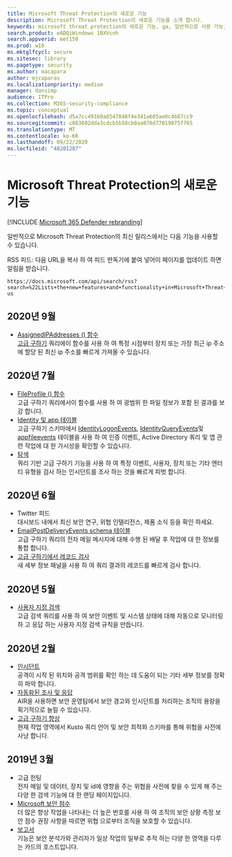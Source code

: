 ```yaml
---
title: Microsoft Threat Protection의 새로운 기능
description: Microsoft Threat Protection의 새로운 기능을 소개 합니다.
keywords: microsoft threat protection의 새로운 기능, ga, 일반적으로 사용 가능, 기능, 사용 가능, 신규
search.product: eADQiWindows 10XVcnh
search.appverid: met150
ms.prod: w10
ms.mktglfcycl: secure
ms.sitesec: library
ms.pagetype: security
ms.author: macapara
author: mjcaparas
ms.localizationpriority: medium
manager: dansimp
audience: ITPro
ms.collection: M365-security-compliance
ms.topic: conceptual
ms.openlocfilehash: d5a7cc491b0a8547848f4e341a605ae0c4b87cc9
ms.sourcegitcommit: c083602dda3cdcb5b58cb8aa070d77019075f765
ms.translationtype: MT
ms.contentlocale: ko-KR
ms.lasthandoff: 09/22/2020
ms.locfileid: "48201287"
---
```

# <a name="whats-new-in-microsoft-threat-protection"></a>Microsoft Threat Protection의 새로운 기능

[!INCLUDE [Microsoft 365 Defender rebranding](../includes/microsoft-defender.md)]


일반적으로 Microsoft Threat Protection의 최신 릴리스에서는 다음 기능을 사용할 수 있습니다.

RSS 피드: 다음 URL을 복사 하 여 피드 판독기에 붙여 넣어이 페이지를 업데이트 하면 알림을 받습니다.
```http
https://docs.microsoft.com/api/search/rss?search=%22Lists+the+new+features+and+functionality+in+Microsoft+Threat+Protection%22&locale=en-us
```
## <a name="september-2020"></a>2020년 9월
- [AssignedIPAddresses () 함수](advanced-hunting-assignedipaddresses-function.md) <br> [고급 구하기](advanced-hunting-overview.md) 쿼리에이 함수를 사용 하 여 특정 시점부터 장치 또는 가장 최근 ip 주소에 할당 된 최신 ip 주소를 빠르게 가져올 수 있습니다.

## <a name="july-2020"></a>2020년 7월
- [FileProfile () 함수](advanced-hunting-fileprofile-function.md) <br> 고급 구하기 쿼리에서이 함수를 사용 하 여 광범위 한 파일 정보가 포함 된 결과를 보강 합니다.
- [Identity 및 app 테이블](advanced-hunting-schema-tables.md)<br> 고급 구하기 스키마에서 [IdentityLogonEvents](advanced-hunting-identitylogonevents-table.md), [IdentityQueryEvents](advanced-hunting-identityqueryevents-table.md)및 [appfileevents](advanced-hunting-appfileevents-table.md) 테이블을 사용 하 여 인증 이벤트, Active Directory 쿼리 및 앱 관련 작업에 대 한 가시성을 확인할 수 있습니다.
- [탐색](advanced-hunting-go-hunt.md)<br> 쿼리 기반 고급 구하기 기능을 사용 하 여 특정 이벤트, 사용자, 장치 또는 기타 엔터티 유형을 검사 하는 인시던트를 조사 하는 것을 빠르게 피벗 합니다.

## <a name="june-2020"></a>2020년 6월
- Twitter 피드 <br> 대시보드 내에서 최신 보안 연구, 위협 인텔리전스, 제품 소식 등을 확인 하세요.
- [EmailPostDeliveryEvents schema 테이블](advanced-hunting-emailpostdeliveryevents-table.md) <br> 고급 구하기 쿼리의 전자 메일 메시지에 대해 수행 된 배달 후 작업에 대 한 정보를 통합 합니다.
- [고급 구하기에서 레코드 검사](advanced-hunting-query-results.md#drill-down-from-query-results) <br> 새 세부 정보 패널을 사용 하 여 쿼리 결과의 레코드를 빠르게 검사 합니다.

## <a name="may-2020"></a>2020년 5월
- [사용자 지정 검색](custom-detections-overview.md) <br> 고급 검색 쿼리를 사용 하 여 보안 이벤트 및 시스템 상태에 대해 자동으로 모니터링 하 고 응답 하는 사용자 지정 검색 규칙을 만듭니다.

## <a name="february-2020"></a>2020년 2월
- [인시던트](incidents-overview.md) <br> 공격이 시작 된 위치와 공격 범위를 확인 하는 데 도움이 되는 기타 세부 정보를 정확히 파악 합니다.
- [자동화된 조사 및 응답](mtp-autoir.md) <br> AIR을 사용하면 보안 운영팀에서 보안 경고와 인시던트를 처리하는 조직의 용량을 획기적으로 늘릴 수 있습니다.
- [고급 구하기 향상](advanced-hunting-overview.md) <br> 현재 작업 영역에서 Kusto 쿼리 언어 및 보안 최적화 스키마를 통해 위협을 사전에 사냥 합니다.

## <a name="march-2019"></a>2019년 3월
- 고급 헌팅 <br> 전자 메일 및 데이터, 장치 및 id에 영향을 주는 위협을 사전에 찾을 수 있게 해 주는 다양 한 검색 기능에 대 한 랜딩 페이지입니다.
- [Microsoft 보안 점수](microsoft-secure-score.md) <br> 더 많은 향상 작업을 나타내는 더 높은 번호를 사용 하 여 조직의 보안 상황 측정 보안 점수 권장 사항을 따르면 위협 으로부터 조직을 보호할 수 있습니다. 
- [보고서](monitoring-and-reporting.md) <br>  기능은 보안 분석가와 관리자가 일상 작업의 일부로 추적 하는 다양 한 영역을 다루는 카드의 호스트입니다.
